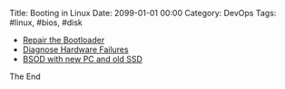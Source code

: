 Title: Booting in Linux
Date: 2099-01-01 00:00
Category: DevOps
Tags: #linux, #bios, #disk

* [Repair the Bootloader](https://support.system76.com/articles/bootloader/)
* [Diagnose Hardware Failures](https://support.system76.com/articles/hardware-failure/)
* [BSOD with new PC and old SSD](https://rasor.wordpress.com/2013/08/01/bsod-with-new-pc-and-old-ssd/)

The End
